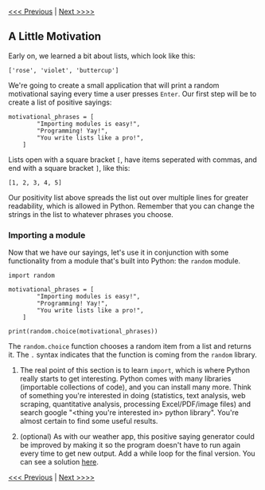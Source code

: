 [<<< Previous](google.md) |  [Next >>>>](csv.md)

## A Little Motivation

Early on, we learned a bit about lists, which look like this:

    ['rose', 'violet', 'buttercup']
	
We're going to create a small application that will print a random motivational saying every time a user presses `Enter`. Our first step will be to create a list of positive sayings:

```
motivational_phrases = [
        "Importing modules is easy!",
        "Programming! Yay!",
        "You write lists like a pro!",
    ]
```

Lists open with a square bracket `[`, have items seperated with commas, and end with a square bracket `]`, like this:

    [1, 2, 3, 4, 5]
	
Our positivity list above spreads the list out over multiple lines for greater readability, which is allowed in Python. Remember that you can change the strings in the list to whatever phrases you choose.

### Importing a module

Now that we have our sayings, let's use it in conjunction with some functionality from a module that's built into Python: the `random` module.

```
import random

motivational_phrases = [
        "Importing modules is easy!",
        "Programming! Yay!",
        "You write lists like a pro!",
    ]

print(random.choice(motivational_phrases))
```

The `random.choice` function chooses a random item from a list and returns it. The `.` syntax indicates that the function is coming from the `random` library.

1. The real point of this section is to learn `import`, which is where Python really starts to get interesting. Python comes with many libraries (importable collections of code), and you can install many more. Think of something you're interested in doing (statistics, text analysis, web scraping, quantitative analysis, processing Excel/PDF/image files) and search google "\<thing you're interested in> python library". You're almost certain to find some useful results.

2. (optional) As with our weather app, this positive saying generator could be improved by making it so the program doesn't have to run again every time to get new output. Add a while loop for the final version. You can see a solution [here](motivation.py).

[<<< Previous](google.md) |  [Next >>>>](csv.md)
